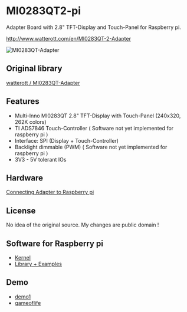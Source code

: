 MI0283QT2-pi
============

Adapter Board with 2.8" TFT-Display and Touch-Panel for Raspberry pi.

<http://www.watterott.com/en/MI0283QT-2-Adapter>

![MI0283QT-Adapter](http://www.gallot.be/wp-content/uploads/2012/07/2012-07-05-19.48.23.jpg)

## Original library
[watterott / MI0283QT-Adapter](https://github.com/watterott/MI0283QT-Adapter/blob/master/README.md)

## Features 
 * Multi-Inno MI0283QT 2.8" TFT-Display with Touch-Panel (240x320, 262K colors)
 * TI ADS7846 Touch-Controller ( Software not yet implemented for raspberry pi )
 * Interface: SPI (Display + Touch-Controller)
 * Backlight dimmable (PWM) ( Software not yet implemented for raspberry pi )
 * 3V3 - 5V tolerant IOs

## Hardware
[Connecting Adapter to Raspberry pi](http://www.gallot.be/wp-content/uploads/2012/07/MI0283QT-2-to-raspberry-pi.png)

## License
No idea of the original source. My changes are public domain !

## Software for Raspberry pi
 * [Kernel](http://www.bootc.net/projects/raspberry-pi-kernel/)
 * [Library + Examples](https://github.com/dgallot/MI0283QT2-pi)

## Demo
 
 * [demo1](http://youtu.be/kO5lM3OpqAw)
 * [gameoflife](http://youtu.be/aiTfmdaDBYk)

 
